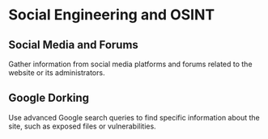 # Social Engineering and OSINT

## Social Media and Forums

Gather information from social media platforms and forums related to the website or its administrators.

## Google Dorking

Use advanced Google search queries to find specific information about the site, such as exposed files or vulnerabilities.
